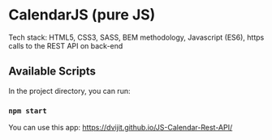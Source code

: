 # CalendarJS (pure JS)

Tech stack:
HTML5, 
CSS3,
SASS,
BEM methodology,
Javascript (ES6),
https calls to the REST API on back-end

## Available Scripts

In the project directory, you can run:

### `npm start`

You can use this app: https://dvijit.github.io/JS-Calendar-Rest-API/

